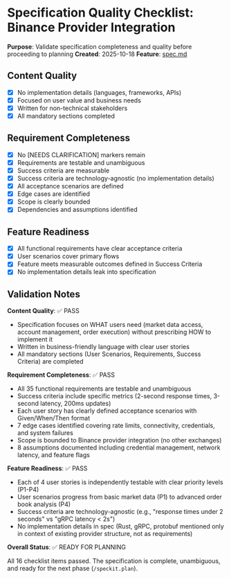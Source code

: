 # Specification Quality Checklist: Binance Provider Integration

**Purpose**: Validate specification completeness and quality before proceeding to planning
**Created**: 2025-10-18
**Feature**: [spec.md](../spec.md)

## Content Quality

- [x] No implementation details (languages, frameworks, APIs)
- [x] Focused on user value and business needs
- [x] Written for non-technical stakeholders
- [x] All mandatory sections completed

## Requirement Completeness

- [x] No [NEEDS CLARIFICATION] markers remain
- [x] Requirements are testable and unambiguous
- [x] Success criteria are measurable
- [x] Success criteria are technology-agnostic (no implementation details)
- [x] All acceptance scenarios are defined
- [x] Edge cases are identified
- [x] Scope is clearly bounded
- [x] Dependencies and assumptions identified

## Feature Readiness

- [x] All functional requirements have clear acceptance criteria
- [x] User scenarios cover primary flows
- [x] Feature meets measurable outcomes defined in Success Criteria
- [x] No implementation details leak into specification

## Validation Notes

**Content Quality**: ✅ PASS
- Specification focuses on WHAT users need (market data access, account management, order execution) without prescribing HOW to implement it
- Written in business-friendly language with clear user stories
- All mandatory sections (User Scenarios, Requirements, Success Criteria) are completed

**Requirement Completeness**: ✅ PASS
- All 35 functional requirements are testable and unambiguous
- Success criteria include specific metrics (2-second response times, 3-second latency, 200ms updates)
- Each user story has clearly defined acceptance scenarios with Given/When/Then format
- 7 edge cases identified covering rate limits, connectivity, credentials, and system failures
- Scope is bounded to Binance provider integration (no other exchanges)
- 8 assumptions documented including credential management, network latency, and feature flags

**Feature Readiness**: ✅ PASS
- Each of 4 user stories is independently testable with clear priority levels (P1-P4)
- User scenarios progress from basic market data (P1) to advanced order book analysis (P4)
- Success criteria are technology-agnostic (e.g., "response times under 2 seconds" vs "gRPC latency < 2s")
- No implementation details in spec (Rust, gRPC, protobuf mentioned only in context of existing provider structure, not as requirements)

**Overall Status**: ✅ READY FOR PLANNING

All 16 checklist items passed. The specification is complete, unambiguous, and ready for the next phase (`/speckit.plan`).
